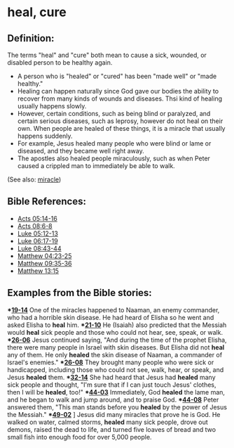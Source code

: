 # heal, cure #

## Definition: ##

The terms "heal" and "cure" both mean to cause a sick, wounded, or disabled person to be healthy again.

 * A person who is "healed" or "cured" has been "made well" or "made healthy."
 * Healing can happen naturally since God gave our bodies the ability to recover from many kinds of wounds and diseases. Thsi kind of healing usually happens slowly.
 * However, certain conditions, such as being blind or paralyzed, and certain serious diseases, such as leprosy, however do not heal on their own. When people are healed of these things, it is a miracle that usually happens suddenly.
 * For example, Jesus healed many people who were blind or lame or diseased, and they became well right away.
 * The apostles also healed people miraculously, such as when Peter caused a crippled man to immediately be able to walk. 

(See also: [miracle](../kt/miracle.md))

## Bible References: ##

* [Acts 05:14-16](https://door43.org/en/bible/notes/act/05/14)
* [Acts 08:6-8](https://door43.org/en/bible/notes/act/08/06)
* [Luke 05:12-13](https://door43.org/en/bible/notes/luk/05/12)
* [Luke 06:17-19](https://door43.org/en/bible/notes/luk/06/17)
* [Luke 08:43-44](https://door43.org/en/bible/notes/luk/08/43)
* [Matthew 04:23-25](https://door43.org/en/bible/notes/mat/04/23)
* [Matthew 09:35-36](https://door43.org/en/bible/notes/mat/09/35)
* [Matthew 13:15](https://door43.org/en/bible/notes/mat/13/15)

## Examples from the Bible stories: ##

  __*[19-14](https://door43.org/en/obs/notes/frames/19-14)__ One of the miracles happened to Naaman, an enemy commander, who had a horrible skin disease. He had heard of Elisha so he went and asked Elisha to __heal__ him.
  __*[21-10](https://door43.org/en/obs/notes/frames/21-10)__ He (Isaiah) also predicted that the Messiah would __heal__ sick people and those who could not hear, see, speak, or walk.
  __*[26-06](https://door43.org/en/obs/notes/frames/26-06)__ Jesus continued saying, "And during the time of the prophet Elisha, there were many people in Israel with skin diseases. But Elisha did not __heal__ any of them. He only __healed__ the skin disease of Naaman, a commander of Israel's enemies."
  __*[26-08](https://door43.org/en/obs/notes/frames/26-08)__ They brought many people who were sick or handicapped, including those who could not see, walk, hear, or speak, and Jesus __healed__ them.
  __*[32-14](https://door43.org/en/obs/notes/frames/32-14)__ She had heard that Jesus had __healed__ many sick people and thought, "I'm sure that if I can just touch Jesus' clothes, then I will be __healed__, too!"
  __*[44-03](https://door43.org/en/obs/notes/frames/44-03)__ Immediately, God __healed__ the lame man, and he began to walk and jump around, and to praise God.
  __*[44-08](https://door43.org/en/obs/notes/frames/44-08)__ Peter answered them, "This man stands before you __healed__ by the power of Jesus the Messiah."
  __*[49-02](https://door43.org/en/obs/notes/frames/49-02)__ ] Jesus did many miracles that prove he is God. He walked on water, calmed storms, __healed__ many sick people, drove out demons, raised the dead to life, and turned five loaves of bread and two small fish into enough food for over 5,000 people.



